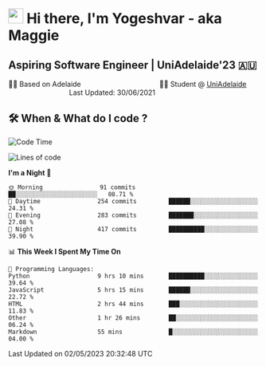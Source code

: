 <h1><img src="https://emojis.slackmojis.com/emojis/images/1531849430/4246/blob-sunglasses.gif?1531849430" width="30"/> Hi there, I'm Yogeshvar - aka Maggie</h1>

## Aspiring Software Engineer | UniAdelaide'23 🇦🇺  
🏂🏻  Based on Adelaide &nbsp;&nbsp;&nbsp;&nbsp;&nbsp;&nbsp;&nbsp;&nbsp;&nbsp;&nbsp;&nbsp;&nbsp;&nbsp;&nbsp;&nbsp;&nbsp;&nbsp;&nbsp;&nbsp;&nbsp;&nbsp;&nbsp;&nbsp;&nbsp;&nbsp;&nbsp;&nbsp;&nbsp;&nbsp;&nbsp;&nbsp;&nbsp;&nbsp;&nbsp;&nbsp;&nbsp;&nbsp;&nbsp;&nbsp;👨‍💻 Student @ [UniAdelaide](https://www.adelaide.edu.au)   &nbsp;&nbsp;&nbsp;&nbsp;&nbsp;&nbsp;&nbsp;&nbsp;&nbsp;&nbsp;&nbsp;&nbsp;&nbsp;&nbsp;&nbsp;&nbsp;&nbsp;&nbsp;&nbsp;&nbsp;&nbsp;&nbsp;&nbsp;&nbsp;&nbsp;&nbsp;&nbsp;&nbsp;&nbsp;&nbsp;&nbsp;Last Updated: 30/06/2021

## 🛠 When & What do I code ?  

<!--START_SECTION:waka-->
![Code Time](http://img.shields.io/badge/Code%20Time-2%2C123%20hrs%2059%20mins-blue)

![Lines of code](https://img.shields.io/badge/From%20Hello%20World%20I%27ve%20Written-3.5%20million%20lines%20of%20code-blue)

**I'm a Night 🦉** 

```text
🌞 Morning                91 commits          ██░░░░░░░░░░░░░░░░░░░░░░░   08.71 % 
🌆 Daytime                254 commits         ██████░░░░░░░░░░░░░░░░░░░   24.31 % 
🌃 Evening                283 commits         ███████░░░░░░░░░░░░░░░░░░   27.08 % 
🌙 Night                  417 commits         ██████████░░░░░░░░░░░░░░░   39.90 % 
```


📊 **This Week I Spent My Time On** 

```text
💬 Programming Languages: 
Python                   9 hrs 10 mins       ██████████░░░░░░░░░░░░░░░   39.64 % 
JavaScript               5 hrs 15 mins       ██████░░░░░░░░░░░░░░░░░░░   22.72 % 
HTML                     2 hrs 44 mins       ███░░░░░░░░░░░░░░░░░░░░░░   11.83 % 
Other                    1 hr 26 mins        ██░░░░░░░░░░░░░░░░░░░░░░░   06.24 % 
Markdown                 55 mins             █░░░░░░░░░░░░░░░░░░░░░░░░   04.00 % 
```


 Last Updated on 02/05/2023 20:32:48 UTC
<!--END_SECTION:waka-->
